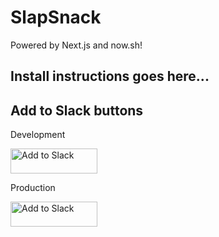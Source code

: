 # SlapSnack

Powered by Next.js and now.sh!

## Install instructions goes here...

## Add to Slack buttons

Development

<a href="https://slack.com/oauth/authorize?scope=commands,bot,users:read,channels:read,chat:write:bot&client_id=2327798584.93954971440"><img alt="Add to Slack" height="40" width="139" src="https://platform.slack-edge.com/img/add_to_slack.png" srcset="https://platform.slack-edge.com/img/add_to_slack.png 1x, https://platform.slack-edge.com/img/add_to_slack@2x.png 2x" /></a>

Production

<a href="https://slack.com/oauth/authorize?scope=commands,bot,users:read,channels:read,chat:write:bot&client_id=2327798584.76826552325"><img alt="Add to Slack" height="40" width="139" src="https://platform.slack-edge.com/img/add_to_slack.png" srcset="https://platform.slack-edge.com/img/add_to_slack.png 1x, https://platform.slack-edge.com/img/add_to_slack@2x.png 2x" /></a>

